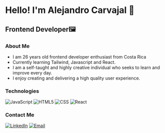 <h1>Hello! I'm Alejandro Carvajal 🚀</h1>
<h2>Frontend Developer🖼️</h2>

### About Me
- I am 26 years old frontend developer enthusiast from Costa Rica
- Currently learning Tailwind, Javascript and React.
- I am a self-taught and highly creative individual who seeks to learn and improve every day.
- I enjoy creating and delivering a high quality user experience.

### Technologies
  ![JavaScript](https://img.shields.io/badge/-JavaScript-333333?style=flat&logo=javascript)
  ![HTML5](https://img.shields.io/badge/-HTML5-333333?style=flat&logo=HTML5)
  ![CSS](https://img.shields.io/badge/-CSS-333333?style=flat&logo=CSS3&logoColor=1572B6)
  ![React](https://img.shields.io/badge/-React-333333?style=flat&logo=react)


### Contact Me
<a href="https://www.linkedin.com/in/alejandrofjl/"><img alt="LinkedIn" src="[https://img.shields.io/badge/LinkedIn-Mauro%20Vera-blue?style=flat-square&logo=linkedin](https://static.vecteezy.com/system/resources/previews/018/930/587/non_2x/linkedin-logo-linkedin-icon-transparent-free-png.png)"></a>
<a href="ale.carva16@gmail.com"><img alt="Email" src=""></a>  
